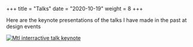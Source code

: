 +++
title = "Talks"
date = "2020-10-19"
weight = 8
+++

Here are the keynote presentations of the talks I have made in the past at design events

[![Mtl interractive talk keynote](/img/about/talk-cover.jpg)](/files/mtlinterractive-illustration-talk.pdf)
